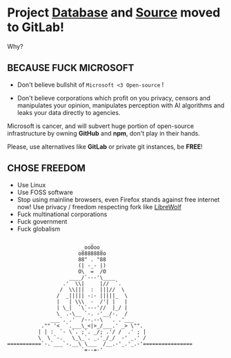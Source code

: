 
# Project [Database](https://keybreak.gitlab.io/linux-vst-compatibility-list/) and [Source](https://gitlab.com/keybreak/linux-vst-compatibility-list) moved to GitLab!

Why?


## BECAUSE FUCK MICROSOFT

- Don't believe bullshit of `Microsoft <3 Open-source` !

- Don't believe corporations which profit on you privacy, censors and manipulates your opinion, manipulates perception with AI algorithms and leaks your data directly to agencies.

Microsoft is cancer, and will subvert huge portion of open-source infrastructure by owning **GitHub** and **npm**, don't play in their hands.

Please, use alternatives like **GitLab** or private git instances, be **FREE**!

## CHOSE FREEDOM

- Use Linux
- Use FOSS software
- Stop using mainline browsers, even Firefox stands against free internet now!
Use privacy / freedom respecting fork like [LibreWolf](https://librewolf-community.gitlab.io/)
- Fuck multinational corporations
- Fuck government
- Fuck globalism

```
                           _
                        _ooOoo_
                       o8888888o
                       88" . "88
                       (| -_- |)
                       O\  =  /O
                    ____/`---'\____
                  .'  \\|     |//  `.
                 /  \\|||  :  |||//  \
                /  _||||| -:- |||||_  \
                |   | \\\  -  /'| |   |
                | \_|  `\`---'//  |_/ |
                \  .-\__ `-. -'__/-.  /
              ___`. .'  /--.--\  `. .'___
           ."" '<  `.___\_<|>_/___.' _> \"".
          | | :  `- \`. ;`. _/; .'/ /  .' ; |
          \  \ `-.   \_\_`. _.'_/_/  -' _.' /
===========`-.`___`-.__\ \___  /__.-'_.'_.-'================
                        `=--=-'  
```
